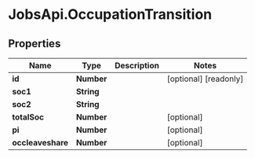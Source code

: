 # JobsApi.OccupationTransition

## Properties

Name | Type | Description | Notes
------------ | ------------- | ------------- | -------------
**id** | **Number** |  | [optional] [readonly] 
**soc1** | **String** |  | 
**soc2** | **String** |  | 
**totalSoc** | **Number** |  | [optional] 
**pi** | **Number** |  | [optional] 
**occleaveshare** | **Number** |  | [optional] 


